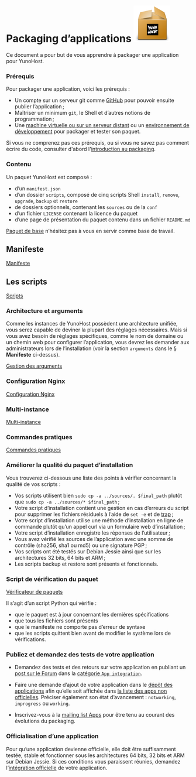# Packaging d’applications <img src="/images/yunohost_package.png" width=100/>

Ce document a pour but de vous apprendre à packager une application pour YunoHost.

### Prérequis
Pour packager une application, voici les prérequis :
* Un compte sur un serveur git comme [GitHub](https://github.com/) pour pouvoir ensuite publier l’application ;
* Maîtriser un minimum `git`, le Shell et d’autres notions de programmation ;
* Une [machine virtuelle ou sur un serveur distant](/install_fr) ou un [environnement de développement](https://github.com/yunohost/ynh-dev) pour packager et tester son paquet.

Si vous ne comprenez pas ces prérequis, ou si vous ne savez pas comment écrire du code, consulter d'abord l'[introduction au packaging](packaging_apps_start_fr.md).

### Contenu
Un paquet YunoHost est composé :

* d’un `manifest.json`
* d’un dossier `scripts`, composé de cinq scripts Shell `install`, `remove`, `upgrade`, `backup` et `restore`
* de dossiers optionnels, contenant les `sources` ou de la `conf`
* d’un fichier `LICENSE` contenant la licence du paquet
* d’une page de présentation du paquet contenu dans un fichier `README.md`

<a class="btn btn-lg btn-default" href="https://github.com/YunoHost/example_ynh">Paquet de base</a> n’hésitez pas à vous en servir comme base de travail.

## Manifeste
<a class="btn btn-lg btn-default" href="packaging_apps_manifest_fr">Manifeste</a>

## Les scripts
<a class="btn btn-lg btn-default" href="packaging_apps_scripts_fr">Scripts</a>

### Architecture et arguments
Comme les instances de YunoHost possèdent une architecture unifiée, vous serez capable de deviner la plupart des réglages nécessaires. Mais si vous avez besoin de réglages spécifiques, comme le nom de domaine ou un chemin web pour configurer l’application, vous devrez les demander aux administrateurs lors de l’installation (voir la section `arguments` dans le § **Manifeste** ci-dessus).

<a class="btn btn-lg btn-default" href="packaging_apps_arguments_management_fr">Gestion des arguments</a>

### Configuration Nginx
<a class="btn btn-lg btn-default" href="packaging_apps_nginx_conf_fr">Configuration Nginx</a>

### Multi-instance
<a class="btn btn-lg btn-default" href="packaging_apps_multiinstance_fr">Multi-instance</a>

### Commandes pratiques
<a class="btn btn-lg btn-default" href="packaging_apps_helpers_fr">Commandes pratiques</a>

### Améliorer la qualité du paquet d’installation
Vous trouverez ci-dessous une liste des points à vérifier concernant la qualité de vos scripts :
* Vos scripts utilisent bien `sudo cp -a ../sources/. $final_path` plutôt que `sudo cp -a ../sources/* $final_path` ;
* Votre script d’installation contient une gestion en cas d’erreurs du script pour supprimer les fichiers résiduels à l’aide de `set -e` et de [trap](/packaging_apps_trap_fr) ;
* Votre script d’installation utilise une méthode d’installation en ligne de commande plutôt qu’un appel curl via un formulaire web d’installation ;
* Votre script d’installation enregistre les réponses de l’utilisateur ;
* Vous avez vérifié les sources de l’application avec une somme de contrôle (sha256, sha1 ou md5) ou une signature PGP ;
* Vos scripts ont été testés sur Debian Jessie ainsi que sur les architectures 32 bits, 64 bits et ARM ;
* Les scripts backup et restore sont présents et fonctionnels.

### Script de vérification du paquet
<a class="btn btn-lg btn-default" href="https://github.com/YunoHost/package_checker">Vérificateur de paquets</a>

Il s’agit d’un script Python qui vérifie :
* que le paquet est à jour concernant les dernières spécifications
* que tous les fichiers sont présents
* que le manifeste ne comporte pas d’erreur de syntaxe
* que les scripts quittent bien avant de modifier le système lors de vérifications.

### Publiez et demandez des tests de votre application
* Demandez des tests et des retours sur votre application en publiant un [post sur le Forum](https://forum.yunohost.org/) dans la [catégorie `App integration`](https://forum.yunohost.org/c/app-integration).

* Faire une demande d’ajout de votre application dans le [dépôt des applications](https://github.com/YunoHost/apps) afin qu’elle soit affichée dans [la liste des apps non officielles](apps_in_progress_fr). Préciser également son état d’avancement : `notworking`, `inprogress` ou `working`.

- Inscrivez-vous à la [mailing list Apps](https://list.yunohost.org/cgi-bin/mailman/listinfo/apps) pour être tenu au courant des évolutions du packaging.

### Officialisation d’une application
Pour qu’une application devienne officielle, elle doit être suffisamment testée, stable et fonctionner sous les architectures 64 bits, 32 bits et ARM sur Debian Jessie. Si ces conditions vous paraissent réunies, demandez l’[intégration officielle](https://github.com/YunoHost/apps) de votre application.
